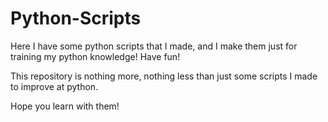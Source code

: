 # Python-Scripts
Here I have some python scripts that I made, and I make them just for training my python knowledge! Have fun!

This repository is nothing more, nothing less than just some scripts I made to improve at python.

Hope you learn with them!
